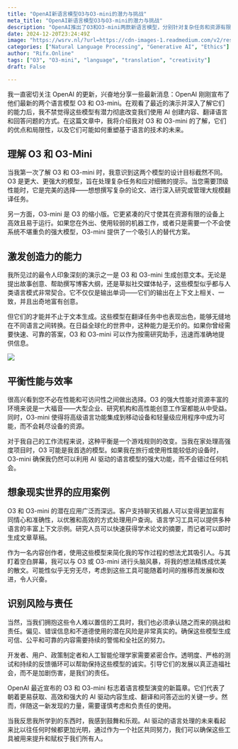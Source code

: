 ```yaml
---
title: "OpenAI新语言模型O3与O3-mini的潜力与挑战"
meta_title: "OpenAI新语言模型O3与O3-mini的潜力与挑战"
description: "OpenAI推出了O3和O3-mini两款新语言模型，分别针对复杂任务和资源有限设备，具备高效的文本生成和翻译能力，同时需关注其潜在的偏见和不当使用风险。"
date: 2024-12-20T23:24:49Z
image: "https://wsrv.nl/?url=https://cdn-images-1.readmedium.com/v2/resize:fit:800/0*jCfDa43zW1Ze1-2R"
categories: ["Natural Language Processing", "Generative AI", "Ethics"]
author: "Rifx.Online"
tags: ["O3", "O3-mini", "language", "translation", "creativity"]
draft: False

---
```




我一直密切关注 OpenAI 的更新，兴奋地分享一些最新消息：OpenAI 刚刚宣布了他们最新的两个语言模型 O3 和 O3\-mini。在观看了最近的演示并深入了解它们的能力后，我不禁觉得这些模型有潜力彻底改变我们使用 AI 创建内容、翻译语言和回答问题的方式。在这篇文章中，我将介绍我对 O3 和 O3\-mini 的了解，它们的优点和局限性，以及它们可能如何重塑基于语言的技术的未来。



## 理解 O3 和 O3\-Mini

当我第一次了解 O3 和 O3\-mini 时，我意识到这两个模型的设计目标截然不同。O3 是更大、更强大的模型，旨在处理复杂任务和应对细微的提示。当您需要顶级性能时，它是完美的选择——想想撰写复杂的论文、进行深入研究或管理大规模翻译任务。

另一方面，O3\-mini 是 O3 的缩小版。它更紧凑的尺寸使其在资源有限的设备上高效且易于运行。如果您在外出、使用较弱的机器工作，或者只是需要一个不会使系统不堪重负的强大模型，O3\-mini 提供了一个吸引人的替代方案。

## 激发创造力的能力

我所见过的最令人印象深刻的演示之一是 O3 和 O3-mini 生成创意文本。无论是提出故事创意、帮助撰写博客大纲，还是草拟社交媒体帖子，这些模型似乎都与人类语言模式非常契合。它不仅仅是输出单词——它们的输出在上下文上相关、一致，并且出奇地富有创意。

但它们的才能并不止于文本生成。这些模型在翻译任务中也表现出色，能够无缝地在不同语言之间转换。在日益全球化的世界中，这种能力是无价的。如果你曾经需要快速、可靠的答案，O3 和 O3-mini 可以作为按需研究助手，迅速而准确地提供信息。

![](https://wsrv.nl/?url=https://cdn-images-1.readmedium.com/v2/resize:fit:800/0*ZnaHwno4vAqaEwFi)

## 平衡性能与效率

很高兴看到您不必在性能和可访问性之间做出选择。O3 的强大性能对资源丰富的环境来说是一大福音——大型企业、研究机构和高性能创意工作室都能从中受益。同时，O3-mini 使得将高级语言功能集成到移动设备和轻量级应用程序中成为可能，而不会耗尽设备的资源。

对于我自己的工作流程来说，这种平衡是一个游戏规则的改变。当我在家处理高强度项目时，O3 可能是我首选的模型。如果我在旅行或使用性能较低的设备时，O3-mini 确保我仍然可以利用 AI 驱动的语言模型的强大功能，而不会错过任何机会。

## 想象现实世界的应用案例

O3 和 O3-mini 的潜在应用广泛而深远。客户支持聊天机器人可以变得更加富有同情心和准确性，以优雅和高效的方式处理用户查询。语言学习工具可以提供多种语言的丰富上下文示例。研究人员可以快速获得学术论文的摘要，而记者可以即时生成文章草稿。

作为一名内容创作者，使用这些模型来简化我的写作过程的想法尤其吸引人。与其盯着空白屏幕，我可以与 O3 或 O3-mini 进行头脑风暴，将我的想法精炼成优美的散文。可能性似乎无穷无尽，考虑到这些工具可能随着时间的推移而发展和改进，令人兴奋。

## 识别风险与责任

当然，当我们拥抱这些令人难以置信的工具时，我们也必须承认随之而来的挑战和责任。偏见、错误信息和不道德使用的潜在风险是非常真实的。确保这些模型生成可信、公平和可靠的内容需要持续的警惕和全社区的努力。

开发者、用户、政策制定者和人工智能伦理学家需要紧密合作。透明度、严格的测试和持续的反馈循环可以帮助保持这些模型的诚实。引导它们的发展以真正造福社会，而不是加剧伤害，是我们的责任。

OpenAI 最近宣布的 O3 和 O3-mini 标志着语言模型演变的新篇章。它们代表了朝着更易获取、高效和强大的 AI 驱动内容生成、翻译和问答迈出的关键一步。然而，伴随这一新发现的力量，需要谨慎考虑和负责任的使用。

当我反思我所学到的东西时，我感到鼓舞和乐观。AI 驱动的语言处理的未来看起来比以往任何时候都更加光明，通过作为一个社区共同努力，我们可以确保这些工具被用来提升和赋权于我们所有人。

